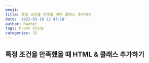 ```yaml
---
emoji:
title: 특정 조건을 만족할 때만 클래스 추가하기
date: '2022-03-10 22:47:18'
author: Rachel
tags: Front Study
categories: JS
---
```


## 특정 조건을 만족했을 때 HTML & 클래스 추가하기
